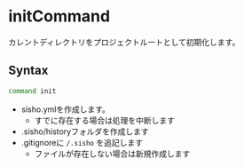 # initCommand

カレントディレクトリをプロジェクトルートとして初期化します。

## Syntax

```bash
command init
```

* sisho.ymlを作成します。
  * すでに存在する場合は処理を中断します
* .sisho/historyフォルダを作成します
* .gitignoreに `/.sisho` を追記します
  * ファイルが存在しない場合は新規作成します